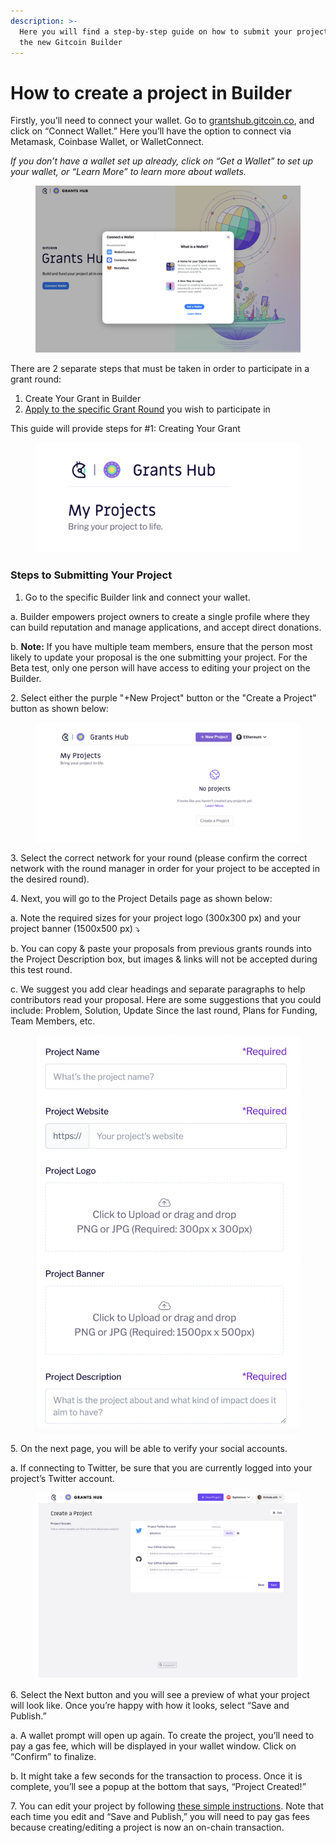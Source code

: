 ```yaml
---
description: >-
  Here you will find a step-by-step guide on how to submit your project using
  the new Gitcoin Builder
---
```


# How to create a project in Builder

Firstly, you’ll need to connect your wallet. Go to [grantshub.gitcoin.co](https://grantshub.gitcoin.co/), and click on “Connect Wallet.” Here you’ll have the option to connect via Metamask, Coinbase Wallet, or WalletConnect.

_If you don’t have a wallet set up already, click on “Get a Wallet” to set up your wallet, or “Learn More” to learn more about wallets._

<figure><img src="../../.gitbook/assets/Screen Shot 2023-01-02 at 21.10.43.png" alt=""><figcaption></figcaption></figure>

There are 2 separate steps that must be taken in order to participate in a grant round:&#x20;

1. Create Your Grant in Builder
2. [Apply to the specific Grant Round](https://support.gitcoin.co/gitcoin-knowledge-base/gitcoin-grants-protocol/how-to-apply-to-a-round-in-grants-hub) you wish to participate in

This guide will provide steps for #1: Creating Your Grant

<figure><img src="../../.gitbook/assets/Screen Shot 2023-01-02 at 21.11.34.png" alt=""><figcaption></figcaption></figure>

### Steps to Submitting Your Project&#x20;

1. Go to the specific Builder link and connect your wallet.

&#x20; a. Builder empowers project owners to create a single profile where they can build reputation and manage applications, and accept direct donations.

&#x20; b. **Note:** If you have multiple team members, ensure that the person most likely to update your proposal is the one submitting your project. For the Beta test, only one person will have access to editing your project on the Builder.&#x20;

&#x20; 2\.   Select either the purple "+New Project" button or the "Create a Project" button as shown below:

<figure><img src="../../.gitbook/assets/Screen Shot 2023-01-02 at 21.05.39.png" alt=""><figcaption></figcaption></figure>

3\. Select the correct network for your round (please confirm the correct network with the round manager in order for your project to be accepted in the desired round).

4\. Next, you will go to the Project Details page as shown below:

&#x20; a. Note the required sizes for your project logo (300x300 px) and your project banner (1500x500 px)  ⤵️

&#x20; b. You can copy & paste your proposals from previous grants rounds into the Project Description box, but images & links will not be accepted during this test round.

&#x20; c. We suggest you add clear headings and separate paragraphs to help contributors read your proposal. Here are some suggestions that you could include: Problem, Solution, Update Since the last round, Plans for Funding, Team Members, etc.

<figure><img src="../../.gitbook/assets/Screen Shot 2023-01-02 at 21.18.47.png" alt=""><figcaption></figcaption></figure>

5\. On the next page, you will be able to verify your social accounts.&#x20;

&#x20; a. If connecting to Twitter, be sure that you are currently logged into your project’s Twitter account.

<figure><img src="../../.gitbook/assets/Screen Shot 2023-01-02 at 21.19.52.png" alt=""><figcaption></figcaption></figure>

6\. Select the Next button and you will see a preview of what your project will look like. Once you’re happy with how it looks, select “Save and Publish.”&#x20;

&#x20; a. A wallet prompt will open up again. To create the project, you’ll need to pay a gas fee, which will be displayed in your wallet window. Click on “Confirm” to finalize.

&#x20; b. It might take a few seconds for the transaction to process. Once it is complete, you’ll see a popup at the bottom that says, “Project Created!”

7\. You can edit your project by following [these simple instructions](https://support.gitcoin.co/gitcoin-knowledge-base/gitcoin-grants-protocol/edit-your-project-in-grants-hub). Note that each time you edit and “Save and Publish,” you will need to pay gas fees because creating/editing a project is now an on-chain transaction.&#x20;
